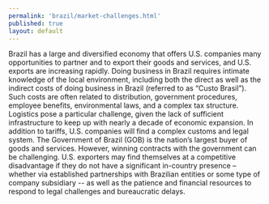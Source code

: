 ```yaml
---
permalink: 'brazil/market-challenges.html'
published: true
layout: default
---
```

Brazil has a large and diversified economy that offers U.S. companies many opportunities to partner and to export their goods and services, and U.S. exports are increasing rapidly. Doing business in Brazil requires intimate knowledge of the local environment, including both the direct as well as the indirect costs of doing business in Brazil (referred to as “Custo Brasil”). Such costs are often related to distribution, government procedures, employee benefits, environmental laws, and a complex tax structure. Logistics pose a particular challenge, given the lack of sufficient infrastructure to keep up with nearly a decade of economic expansion. In addition to tariffs, U.S. companies will find a complex customs and legal system. The Government of Brazil (GOB) is the nation’s largest buyer of goods and services. However, winning contracts with the government can be challenging. U.S. exporters may find themselves at a competitive disadvantage if they do not have a significant in-country presence – whether via established partnerships with Brazilian entities or some type of company subsidiary -- as well as the patience and financial resources to respond to legal challenges and bureaucratic delays.
